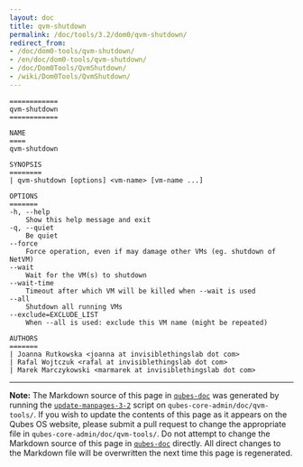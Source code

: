 ```yaml
---
layout: doc
title: qvm-shutdown
permalink: /doc/tools/3.2/dom0/qvm-shutdown/
redirect_from:
- /doc/dom0-tools/qvm-shutdown/
- /en/doc/dom0-tools/qvm-shutdown/
- /doc/Dom0Tools/QvmShutdown/
- /wiki/Dom0Tools/QvmShutdown/
---
```


```
============
qvm-shutdown
============

NAME
====
qvm-shutdown

SYNOPSIS
========
| qvm-shutdown [options] <vm-name> [vm-name ...]

OPTIONS
=======
-h, --help
    Show this help message and exit
-q, --quiet
    Be quiet           
--force
    Force operation, even if may damage other VMs (eg. shutdown of NetVM)
--wait
    Wait for the VM(s) to shutdown
--wait-time
    Timeout after which VM will be killed when --wait is used
--all
    Shutdown all running VMs
--exclude=EXCLUDE_LIST
    When --all is used: exclude this VM name (might be repeated)

AUTHORS
=======
| Joanna Rutkowska <joanna at invisiblethingslab dot com>
| Rafal Wojtczuk <rafal at invisiblethingslab dot com>
| Marek Marczykowski <marmarek at invisiblethingslab dot com>
```

-----

**Note:** The Markdown source of this page in [`qubes-doc`] was generated by running the [`update-manpages-3-2`] script on `qubes-core-admin/doc/qvm-tools/`.
If you wish to update the contents of this page as it appears on the Qubes OS website, please submit a pull request to change the appropriate file in `qubes-core-admin/doc/qvm-tools/`.
Do not attempt to change the Markdown source of this page in [`qubes-doc`] directly.
All direct changes to the Markdown file will be overwritten the next time this page is regenerated.

[`qubes-doc`]: https://github.com/QubesOS/qubes-doc/
[`update-manpages-3-2`]: https://github.com/QubesOS/qubesos.github.io/blob/master/_utils/update-manpages-3-2

